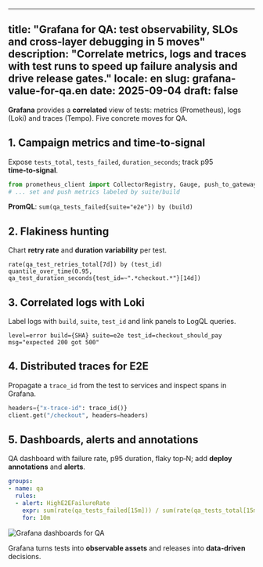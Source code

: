 
---
title: "Grafana for QA: test observability, SLOs and cross‑layer debugging in 5 moves"
description: "Correlate metrics, logs and traces with test runs to speed up failure analysis and drive release gates."
locale: en
slug: grafana-value-for-qa.en
date: 2025-09-04
draft: false
---

**Grafana** provides a **correlated** view of tests: metrics (Prometheus), logs (Loki) and traces
(Tempo). Five concrete moves for QA.

## 1. Campaign metrics and time‑to‑signal

Expose `tests_total`, `tests_failed`, `duration_seconds`; track p95 **time‑to‑signal**.

```python
from prometheus_client import CollectorRegistry, Gauge, push_to_gateway
# ... set and push metrics labeled by suite/build
```

**PromQL**: `sum(qa_tests_failed{suite="e2e"}) by (build)`

## 2. Flakiness hunting

Chart **retry rate** and **duration variability** per test.

```promql
rate(qa_test_retries_total[7d]) by (test_id)
quantile_over_time(0.95, qa_test_duration_seconds{test_id=~".*checkout.*"}[14d])
```

## 3. Correlated logs with Loki

Label logs with `build`, `suite`, `test_id` and link panels to LogQL queries.

```log
level=error build={SHA} suite=e2e test_id=checkout_should_pay msg="expected 200 got 500"
```

## 4. Distributed traces for E2E

Propagate a `trace_id` from the test to services and inspect spans in Grafana.

```python
headers={"x-trace-id": trace_id()}
client.get("/checkout", headers=headers)
```

## 5. Dashboards, alerts and annotations

QA dashboard with failure rate, p95 duration, flaky top‑N; add **deploy annotations** and **alerts**.

```yaml
groups:
- name: qa
  rules:
  - alert: HighE2EFailureRate
    expr: sum(rate(qa_tests_failed[15m])) / sum(rate(qa_tests_total[15m])) > 0.05
    for: 10m
```

![Grafana dashboards for QA](/images/placeholder_light_gray_block.png)

Grafana turns tests into **observable assets** and releases into **data‑driven** decisions.
